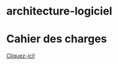 # architecture-logiciel

# Cahier des charges
[Cliquez-ici!](https://docs.google.com/document/d/1gdwkdThpkCi1ZXG9QqkaEaIxPizKNNRiBywSvALS1no/edit?tab=t.0)
